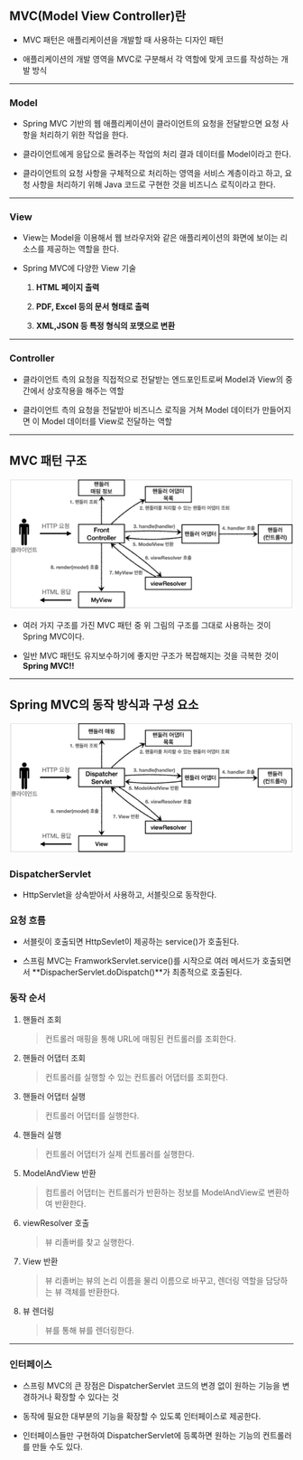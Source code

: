 ## MVC(Model View Controller)란

* MVC 패턴은 애플리케이션을 개발할 때 사용하는 디자인 패턴

* 애플리케이션의 개발 영역을 MVC로 구분해서 각 역할에 맞게 코드를 작성하는 개발 방식
---
### Model

* Spring MVC 기반의 웹 애플리케이션이 클라이언트의 요청을 전달받으면 요청 사항을 처리하기 위한 작업을 한다.

* 클라이언트에게 응답으로 돌려주는 작업의 처리 결과 데이터를 Model이라고 한다.

* 클라이언트의 요청 사항을 구체적으로 처리하는 영역을 서비스 계층이라고 하고, 요청 사항을 처리하기 위해 Java 코드로 구현한 것을 비즈니스 로직이라고 한다.
---
### View

* View는 Model을 이용해서 웹 브라우저와 같은 애플리케이션의 화면에 보이는 리소스를 제공하는 역할을 한다.

* Spring MVC에 다양한 View 기술
    1. **HTML 페이지 출력**

    2. **PDF, Excel 등의 문서 형태로 출력**

    3. **XML,JSON 등 특정 형식의 포맷으로 변환**
---
### Controller

* 클라이언트 측의 요청을 직접적으로 전달받는 엔드포인트로써 Model과 View의 중간에서 상호작용을 해주는 역할

* 클라이언트 측의 요청을 전달받아 비즈니스 로직을 거쳐 Model 데이터가 만들어지면 이 Model 데이터를 View로 전달하는 역할
---
## MVC 패턴 구조
![Alt text](image.png)

* 여러 가지 구조를 가진 MVC 패턴 중 위 그림의 구조를 그대로 사용하는 것이 Spring MVC이다.

* 일반 MVC 패턴도 유지보수하기에 좋지만 구조가 복잡해지는 것을 극복한 것이 **Spring MVC!!**
---
## Spring MVC의 동작 방식과 구성 요소

![Alt text](image-1.png)

### DispatcherServlet
* HttpServlet을 상속받아서 사용하고, 서블릿으로 동작한다.

### 요청 흐름
* 서블릿이 호출되면 HttpSevlet이 제공하는 service()가 호출된다.

* 스프림 MVC는 FramworkServlet.service()를 시작으로 여러 메서드가 호출되면서 **DispacherServlet.doDispatch()**가 최종적으로 호출된다.

### 동작 순서
1. 핸들러 조회
    > 컨트롤러 매핑을 통해 URL에 매핑된 컨트롤러를 조회한다.

2. 핸들러 어댑터 조회
    > 컨트롤러를 실행할 수 있는 컨트롤러 어댑터를 조회한다.

3. 핸들러 어댑터 실행
    > 컨트롤러 어댑터를 실행한다.

4. 핸들러 실행
    > 컨트롤러 어댑터가 실제 컨트롤러를 실행한다.

5. ModelAndView 반환
    > 컴트롤러 어댑터는 컨트롤러가 반환하는 정보를 ModelAndView로 변환하여 반환한다.

6. viewResolver 호출
    > 뷰 리졸버를 찾고 실행한다.

7. View 반환
    > 뷰 리졸버는 뷰의 논리 이름을 물리 이름으로 바꾸고, 렌더링 역할을 담당하는 뷰 객체를 반환한다.

8. 뷰 렌더링
    > 뷰를 통해 뷰를 렌더링한다.
---
### 인터페이스
* 스프링 MVC의 큰 장점은 DispatcherServlet 코드의 변경 없이 원하는 기능을 변경하거나 확장할 수 있다는 것

* 동작에 필요한 대부분의 기능을 확장할 수 있도록 인터페이스로 제공한다.

* 인터페이스들만 구현하여 DispatcherServlet에 등록하면 원하는 기능의 컨트롤러를 만들 수도 있다.

